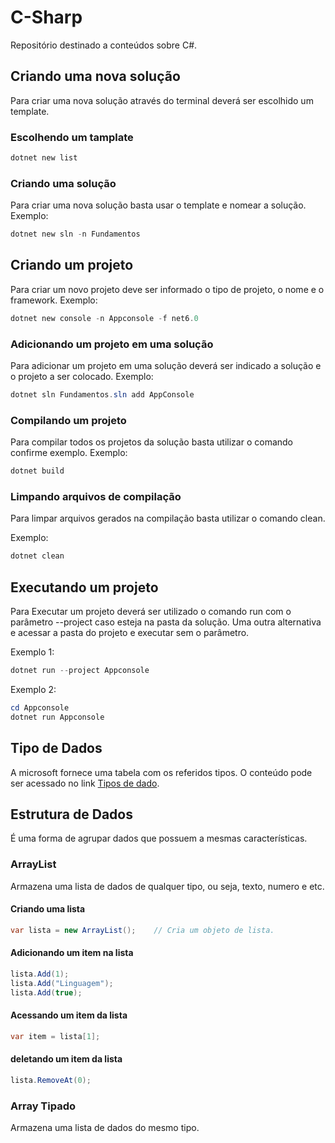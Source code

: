 # C-Sharp
Repositório destinado a conteúdos sobre C#.

## Criando uma nova solução
Para criar uma nova solução através do terminal deverá ser escolhido um template.

### Escolhendo um tamplate
~~~powershell
dotnet new list
~~~

### Criando uma solução
Para criar uma nova solução basta usar o template e nomear a solução.
Exemplo:
~~~powershell
dotnet new sln -n Fundamentos
~~~
## Criando um projeto
Para criar um novo projeto deve ser informado o tipo de projeto, o nome e o framework.
Exemplo:
~~~powershell
dotnet new console -n Appconsole -f net6.0
~~~

### Adicionando um projeto em uma solução
Para adicionar um projeto em uma solução deverá ser indicado a solução e o projeto a ser colocado.
Exemplo:
~~~powershell
dotnet sln Fundamentos.sln add AppConsole
~~~

### Compilando um projeto
Para compilar todos os projetos da solução basta utilizar o comando confirme exemplo.
Exemplo:
~~~powershell
dotnet build
~~~

### Limpando arquivos de compilação
Para limpar arquivos gerados na compilação basta utilizar o comando clean.

Exemplo:
~~~powershell
dotnet clean
~~~

## Executando um projeto
Para Executar um projeto deverá ser utilizado o comando run com o parâmetro --project caso esteja na pasta da solução. Uma outra alternativa e acessar a pasta do projeto e executar sem o parâmetro.

Exemplo 1:
~~~powershell
dotnet run --project Appconsole
~~~
Exemplo 2:
~~~powershell
cd Appconsole
dotnet run Appconsole
~~~

## Tipo de Dados
A microsoft fornece uma tabela com os referidos tipos. O conteúdo pode ser acessado no link [Tipos de dado](https://learn.microsoft.com/pt-br/dotnet/csharp/language-reference/builtin-types/value-types).

## Estrutura de Dados
É uma forma de agrupar dados que possuem a mesmas características.

### ArrayList
Armazena uma lista de dados de qualquer tipo, ou seja, texto, numero e etc.

#### Criando uma lista
~~~csharp
var lista = new ArrayList();    // Cria um objeto de lista.
~~~
#### Adicionando um item na lista
~~~csharp
lista.Add(1);                   
lista.Add("Linguagem");         
lista.Add(true);               
~~~
#### Acessando um item da lista
~~~csharp
var item = lista[1];
~~~
#### deletando um item da lista
~~~csharp
lista.RemoveAt(0);
~~~

### Array Tipado
Armazena uma lista de dados do mesmo tipo.














